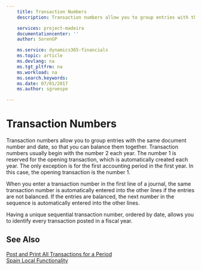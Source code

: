 ```yaml
---
    title: Transaction Numbers
    description: Transaction numbers allow you to group entries with the same document number and date, so that you can balance them together.

    services: project-madeira 
    documentationcenter: ''
    author: SorenGP

    ms.service: dynamics365-financials
    ms.topic: article
    ms.devlang: na
    ms.tgt_pltfrm: na
    ms.workload: na
    ms.search.keywords:
    ms.date: 07/01/2017
    ms.author: sgroespe

---
```

# Transaction Numbers
Transaction numbers allow you to group entries with the same document number and date, so that you can balance them together. Transaction numbers usually begin with the number 2 each year. The number 1 is reserved for the opening transaction, which is automatically created each year. The only exception is for the first accounting period in the first year. In this case, the opening transaction is the number 1.  

When you enter a transaction number in the first line of a journal, the same transaction number is automatically entered into the other lines if the entries are not balanced. If the entries are balanced, the next number in the sequence is automatically entered into the other lines.  

Having a unique sequential transaction number, ordered by date, allows you to identify every transaction posted in a fiscal year.  

## See Also  
 [Post and Print All Transactions for a Period](how-to-post-and-print-all-transactions-for-a-period.md)   
 [Spain Local Functionality](spain-local-functionality.md)
